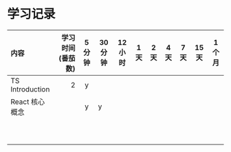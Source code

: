 # 学习记录

| 内容              | 学习时间(番茄数) | 5 分钟 | 30 分钟 | 12 小时 | 1 天 | 2 天 | 4 天 | 7 天 | 15 天 | 1 个月 |
| :-------------- | --------: | :--: | ----- | ----- | --- | --- | --- | --- | ---- | ---- |
| TS Introduction |         2 |  y   |       |       |     |     |     |     |      |      |
| React 核心概念      |           |  y   | y     |       |     |     |     |     |      |      |
|                 |           |      |       |       |     |     |     |     |      |      |
|                 |           |      |       |       |     |     |     |     |      |      |
|                 |           |      |       |       |     |     |     |     |      |      |
|                 |           |      |       |       |     |     |     |     |      |      |
|                 |           |      |       |       |     |     |     |     |      |      |
|                 |           |      |       |       |     |     |     |     |      |      |
|                 |           |      |       |       |     |     |     |     |      |      |
|                 |           |      |       |       |     |     |     |     |      |      |
|                 |           |      |       |       |     |     |     |     |      |      |
|                 |           |      |       |       |     |     |     |     |      |      |
